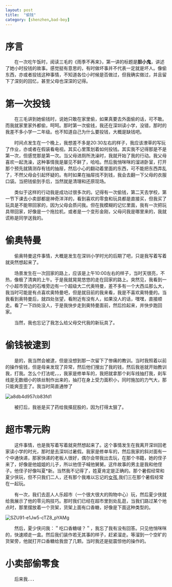 ```yaml
---
layout: post
title:  "偷钱"
category: [shenzhen,bad-boy]
---
```


# 序言

　　在一次吃午饭时，阅读三毛的《雨季不再来》，第一讲的标题是**胆小鬼**，讲述了她小时投钱的故事。感觉挺有意思的，有时做坏事并不代表一定就是坏人。像偷东西，亦或者投钱这种事情，不知道各位小时候是否做过，但我确实做过，并且留下了深刻的回忆，甚至父母也深深的记得。

# 第一次投钱

　　在三毛讲到她偷钱时，说她只敢在家里偷，如果真要去外面偷的话，可不敢。而我就家里家外都偷，呵呵。那时第一次偷钱，我还在深圳读小学，没错，那时的我差不多小学一二年级。也不知道自己为什么要投钱，大概是缺钱吧。

　　时间点发生在一个晚上，我想差不多是20:30左右的样子，我应该潦草的写玩了作业，亦或者在假装看电视。其实心里策划着如何投钱。其实我不记得那是不是第一次，但感觉那是第一次。当父母进厕所洗澡时，我就开始了我的行动。我父母喜欢一起洗澡，这种事情我是屡见不鲜了，哈哈。然后我悄咪咪的溜进卧室，打开那个预先就猜测存有钱的抽屉，然后小心的翻动着里面的东西，可不能把东西弄乱了，不然父母会引起怀疑的。有时如果在抽屉找不到钱，我会去翻一下父母的衣服口袋。当把钱偷到手后，当然就是清理和还原现场。

　　类似于这样的行动我是成功过很多次的。记得有一次偷钱，第二天去学校，第一节下课去小卖部都是神奇洋洋的，看到喜欢的零食和玩具都是直接买，但我买了玩具是不能带回家的，因为父母会质问我。但在我模糊的记忆里面，我有一次把玩具带回家，好像是一个拖拉机，或者是一个变形金刚，父母问我是哪里来的，我就谎称是同学送我的。

# 偷奥特曼

　　偷奥特曼这件事情，大概是发生在深圳小学时光的后期了吧，只是我写着写着就突然想起来了。

　　场景发生在一次回家的路上，应该是上午10:00左右的样子，当时天很亮，不热，像极了清爽的上午。于是我就晃晃悠悠的走在回家的路上。突然见，我看到一个小超市旁边的石堆旁边有一个超级大二代奥特曼，差不多有一个大西瓜那么大，我当时可能是有点喜欢奥特曼吧，但是就目前的我来看，我是不喜欢奥特曼的。当我看到奥特曼后，就四处张望，看附近有没有人，如果没人的话，嘿嘿，直接顺走。看了一下四处没人，于是我快步走到奥特曼面前，然后捡起来，并快步跑回家。

　　当然，我也忘记了我怎么给父母交代我的新玩具了。

# 偷钱被逮到

　　是的，我当然会被逮，但是没想到那一次留下了惨痛的教训。当时我照着以前的操作偷钱，但是母亲发现了异常，然后他们搜出了我的钱，然后我爸就开始教训我，打我。怎么个打法呢，，，我家是修单车的，我把就拿那个刹车线抽打我，刹车线是无数细小的铁丝制作出来的，抽打在身上受力面积小，同时施加的力气大，那只能爽歪歪了。我当时简直通惨了

![a8db4d957cb83fd1](https://raw.githubusercontent.com/i1oveyou/time-machine/master/_posts/img/a8db4d957cb83fd1.jpg)

　　被打后，我爸是买了药给我搽屁股的，因为打得太狠了。

# 超市零元购

　　这件事情，也是我写着写着就突然想起来了。这个事情发生在我离开深圳回老家读小学的时光，那时是去深圳过暑假。我家是修单车的，然后我家的斜对面有一个中通快递，那家快递的老板人很好，偶尔会带我出去玩，在那个书籍，她的侄子来了，好像是他姐姐的儿子，所以他侄子喊他舅舅。这件故事的男主是我和他侄子。他侄子好像叫夏*新。当然我不记得了，姓夏肯定是正确的。那个暑假经常和夏少侠玩，但不只我们二人，还有那个我难以忘记的[女孩](https://i1oveyou.github.io/time-machine/2024/09/14/love-story-p04-lixin),我们三在那个暑假经常在一起玩。

　　有一次，我们去逛人人乐超市（一个很大很大的购物中心）玩，然后夏少侠就给我展示了他的零元购技巧。那时我们已经在超市里到处乱逛，当我们路过某个地点时，那里摆放着一个货架，货架上面有口香糖，好像是下面这种类型的。

![SZU91-e1Jw5-cTZ8_pYAMg](https://raw.githubusercontent.com/i1oveyou/time-machine/master/_posts/img/SZU91-e1Jw5-cTZ8_pYAMg.jpg)

　　然后，夏少侠问我：＂吃口香糖啵？＂，我忘了我有没有回答。只见他悄咪咪的，快速顺走一盒。然后我们装作若无其事的样子，赶紧溜走。等溜到一个空旷的货架旁，他就打开口香糖给我尝了几颗。当时我还是挺震惊他的操作的。



# 小卖部偷零食

　　后来我．．．